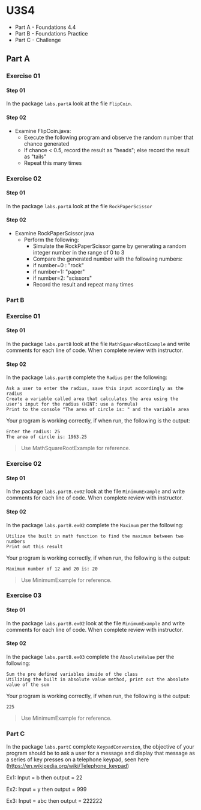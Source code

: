 # U3S4

* Part A - Foundations 4.4
* Part B - Foundations Practice
* Part C - Challenge


## Part A

### Exercise 01

#### Step 01

In the package `labs.partA` look at the file `FlipCoin`.

#### Step 02

* Examine FlipCoin.java:
  * Execute the following program and observe the random
  number that chance generated
  * If chance < 0.5, record the result as "heads"; else record the
  result as "tails"
  * Repeat this many times

### Exercise 02

#### Step 01

In the package `labs.partA` look at the file `RockPaperScissor` 

#### Step 02

* Examine RockPaperScissor.java
  * Perform the following:
    * Simulate the RockPaperScissor game by generating a random
    integer number in the range of 0 to 3
    * Compare the generated number with the following numbers:
    * if number=0 : "rock"
    * if number=1: "paper"
    * if number=2: "scissors"
    * Record the result and repeat many times

### Part B

### Exercise 01

#### Step 01

In the package `labs.partB` look at the file `MathSquareRootExample` and write comments for each line of code. When complete review with instructor.

#### Step 02

In the package `labs.partB` complete the `Radius` per the following:

    Ask a user to enter the radius, save this input accordingly as the radius
    Create a variable called area that calculates the area using the user's input for the radius (HINT: use a formula)
    Print to the console "The area of circle is: " and the variable area

Your program is working correctly, if when run, the following is the output:
```
Enter the radius: 25
The area of circle is: 1963.25
```

> Use MathSquareRootExample for reference.

### Exercise 02

#### Step 01

In the package `labs.partB.ex02` look at the file `MinimumExample` and write comments for each line of code. When complete review with instructor.

#### Step 02

In the package `labs.partB.ex02` complete the `Maximum` per the following:

    Utilize the built in math function to find the maximum between two numbers
    Print out this result

Your program is working correctly, if when run, the following is the output:
```
Maximum number of 12 and 20 is: 20
```

> Use MinimumExample for reference.

### Exercise 03

#### Step 01

In the package `labs.partB.ex02` look at the file `MinimumExample` and write comments for each line of code. When complete review with instructor.

#### Step 02

In the package `labs.partB.ex03` complete the `AbsoluteValue` per the following:

    Sum the pre defined variables inside of the class
    Utilizing the built in absolute value method, print out the absolute value of the sum

Your program is working correctly, if when run, the following is the output:
```
225
```

> Use MinimumExample for reference.



### Part C

In the package `labs.partC` complete `KeypadConversion`, the objective of your program should be to ask a user for a message and display that message as a series of key presses on a telephone keypad, seen here (https://en.wikipedia.org/wiki/Telephone_keypad)

Ex1: Input = b then output = 22

Ex2: Input = y then output = 999

Ex3: Input = abc then output = 222222
